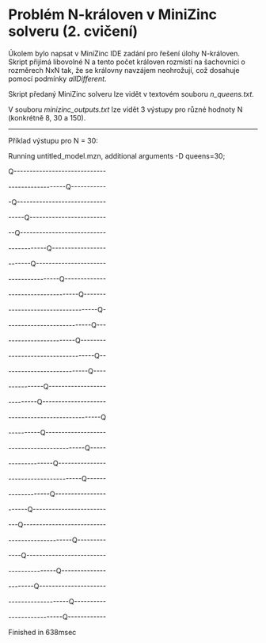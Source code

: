 # Problém N-královen v MiniZinc solveru (2. cvičení)

Úkolem bylo napsat v MiniZinc IDE zadání pro řešení úlohy N-královen. 
Skript přijímá libovolné N a tento počet královen rozmístí na šachovnici o rozměrech NxN tak, že se královny navzájem neohrožují, což dosahuje pomocí podmínky *allDifferent*.

Skript předaný MiniZinc solveru lze vidět v textovém souboru *n_queens.txt*.

V souboru *minizinc_outputs.txt* lze vidět 3 výstupy pro různé hodnoty N (konkrétně 8, 30 a 150).

---

Příklad výstupu pro N = 30:

Running untitled_model.mzn, additional arguments -D queens=30;

Q-----------------------------

------------------Q-----------

-Q----------------------------

-----Q------------------------

--Q---------------------------

------------Q-----------------

-------Q----------------------

----------------Q-------------

----------------------Q-------

----------------------------Q-

--------------------------Q---

---------------------Q--------

---------------------------Q--

-------------------------Q----

-----------Q------------------

---------Q--------------------

-----------------------------Q

----------Q-------------------

------------------------Q-----

--------------Q---------------

-----------------------Q------

-------------Q----------------

------Q-----------------------

---Q--------------------------

--------------------Q---------

----Q-------------------------

---------------Q--------------

--------Q---------------------

-------------------Q----------

-----------------Q------------

Finished in 638msec